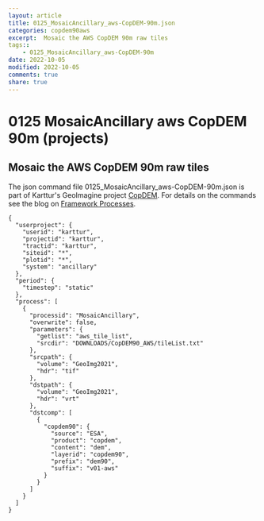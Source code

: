 ```yaml
---
layout: article
title: 0125_MosaicAncillary_aws-CopDEM-90m.json
categories: copdem90aws
excerpt:  Mosaic the AWS CopDEM 90m raw tiles
tags:: 
    - 0125_MosaicAncillary_aws-CopDEM-90m
date: 2022-10-05
modified: 2022-10-05
comments: true
share: true
---
```


# 0125 MosaicAncillary aws CopDEM 90m (projects)

##  Mosaic the AWS CopDEM 90m raw tiles

The json command file <span class='file'>0125_MosaicAncillary_aws-CopDEM-90m.json</span> is part of Karttur's GeoImagine project [<span class='project'>CopDEM</span>](https://karttur.github.io/geoimagine03-proj-copdem/index.html). For details on the commands see the blog on [Framework Processes](https://karttur.github.io/geoimagine03-docs-procpack/).

```
{
  "userproject": {
    "userid": "karttur",
    "projectid": "karttur",
    "tractid": "karttur",
    "siteid": "*",
    "plotid": "*",
    "system": "ancillary"
  },
  "period": {
    "timestep": "static"
  },
  "process": [
    {
      "processid": "MosaicAncillary",
      "overwrite": false,
      "parameters": {
        "getlist": "aws_tile_list",
        "srcdir": "DOWNLOADS/CopDEM90_AWS/tileList.txt"
      },
      "srcpath": {
        "volume": "GeoImg2021",
        "hdr": "tif"
      },
      "dstpath": {
        "volume": "GeoImg2021",
        "hdr": "vrt"
      },
      "dstcomp": [
        {
          "copdem90": {
            "source": "ESA",
            "product": "copdem",
            "content": "dem",
            "layerid": "copdem90",
            "prefix": "dem90",
            "suffix": "v01-aws"
          }
        }
      ]
    }
  ]
}
```
